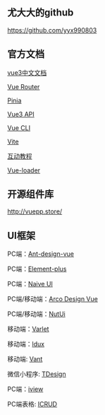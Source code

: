 ## 尤大大的github
https://github.com/yyx990803

## 官方文档

[vue3中文文档](https://cn.vuejs.org/guide/introduction.html#what-is-vue)

[Vue Router](https://router.vuejs.org/zh/)

[Pinia](https://pinia.vuejs.org/zh/)

[Vue3 API](https://cn.vuejs.org/api/)

[Vue CLI](https://cli.vuejs.org/zh/)

[Vite](https://cn.vitejs.dev/)

[互动教程](https://cn.vuejs.org/tutorial/#step-1)

[Vue-loader](https://vue-loader-v14.vuejs.org/zh-cn/start/spec.html)

## 开源组件库

http://vuepp.store/

## UI框架

PC端：[Ant-design-vue](https://antdv.com/docs/vue/introduce-cn/)

PC端：[Element-plus](https://element-plus.org/zh-CN/component/button.html)

PC端：[Naive UI](https://www.naiveui.com/zh-CN/light)

PC端/移动端：[Arco Design Vue](https://arco.design/vue/docs/start)

PC端/移动端：[NutUi](https://nutui.jd.com/#/)

移动端：[Varlet](https://varlet.gitee.io/varlet-ui/#/zh-CN/home)

移动端：[ldux](https://idux.site/components/button/zh)

移动端: [Vant](https://vant-contrib.gitee.io/vant/#/zh-CN)

微信小程序: [TDesign](https://tdesign.tencent.com/miniprogram/getting-started)

PC端：[iview](https://prazdevs.github.io/pinia-plugin-persistedstate/zh/guide/)

PC端表格: [ICRUD](https://icrud.iviewui.com/)

